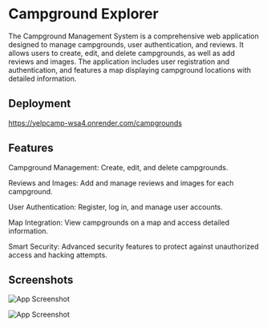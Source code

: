 
# Campground Explorer

The Campground Management System is a comprehensive web application designed to manage campgrounds, user authentication, and reviews. It allows users to create, edit, and delete campgrounds, as well as add reviews and images. The application includes user registration and authentication, and features a map displaying campground locations with detailed information.



## Deployment

https://yelpcamp-wsa4.onrender.com/campgrounds




## Features

Campground Management: Create, edit, and delete campgrounds.

Reviews and Images: Add and manage reviews and images for each campground.

User Authentication: Register, log in, and manage user accounts.

Map Integration: View campgrounds on a map and access detailed information.

Smart Security: Advanced security features to protect against unauthorized access and hacking attempts.


## Screenshots
![App Screenshot](https://i.ibb.co/b7fX3c2/Screenshot-29.png)


![App Screenshot](https://i.ibb.co/Smpx6R4/Screenshot-30.png)



